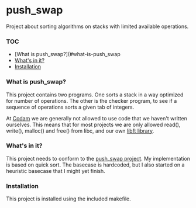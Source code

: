 # push_swap
Project about sorting algorithms on stacks with limited available operations.

### TOC
* [What is push_swap?](#what-is-push_swap
* [What's in it?](#whats-in-it)
* [Installation](#installation)

### What is push_swap?
This project contains two programs.
One sorts a stack in a way optimized for number of operations.
The other is the checker program, to see if a sequence of operations sorts a given tab of integers.

At [Codam][1] we are generally not allowed to use code that we haven't written ourselves.
This means that for most projects we are only allowed read(), write(), malloc() and free() from libc, and our own [libft library][2].

### What's in it?

This project needs to conform to the [push_swap project][3].
My implementation is based on quick sort. The basecase is hardcoded, but I also started on a heuristic basecase that I might yet finish.

### Installation
This project is installed using the included makefile.

[1]: https://www.codam.nl/
[2]: https://github.com/FlavioAMiceli/libft
[3]: https://cdn.intra.42.fr/pdf/pdf/4744/push_swap.en.pdf
